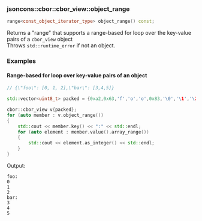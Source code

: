 ### jsoncons::cbor::cbor_view::object_range

```c++
range<const_object_iterator_type> object_range() const;
```
Returns a "range" that supports a range-based for loop over the key-value pairs of a `cbor_view` object      
Throws `std::runtime_error` if not an object.

### Examples

#### Range-based for loop over key-value pairs of an object

```c++
// {\"foo\": [0, 1, 2],\"bar\": [3,4,5]}

std::vector<uint8_t> packed = {0xa2,0x63,'f','o','o',0x83,'\0','\1','\2',0x63,'b','a','r',0x83,'\3','\4','\5'};

cbor::cbor_view v{packed};
for (auto member : v.object_range())
{
    std::cout << member.key() << ":" << std::endl;
    for (auto element : member.value().array_range())
    {
        std::cout << element.as_integer() << std::endl;
    }
}
```
Output:
```
foo:
0
1
2
bar:
3
4
5
```

